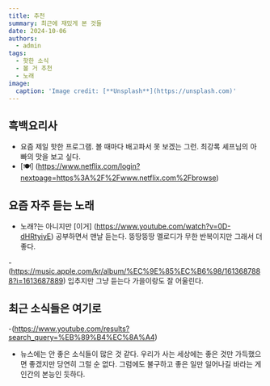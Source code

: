 ```yaml
---
title: 추천
summary: 최근에 재밌게 본 것들
date: 2024-10-06
authors:
  - admin
tags:
  - 핫한 소식
  - 볼 거 추천
  - 노래
image:
  caption: 'Image credit: [**Unsplash**](https://unsplash.com)'
---
```


## 흑백요리사
- 요즘 제일 핫한 프로그램. 볼 때마다 배고파서 못 보겠는 그런. 최강록 셰프님의 아빠의 맛을 보고 싶다.
- [🍽️] (https://www.netflix.com/login?nextpage=https%3A%2F%2Fwww.netflix.com%2Fbrowse)

## 요즘 자주 듣는 노래
- 노래?는 아니지만 [이거] (https://www.youtube.com/watch?v=0D-dHRtyiyE) 공부하면서 맨날 듣는다. 뚱땅뚱땅 멜로디가 무한 반복이지만 그래서 더 좋다.

-(https://music.apple.com/kr/album/%EC%9E%85%EC%B6%98/1613687888?i=1613687889)  입추지만 그냥 듣는다 가을이랑도 잘 어울린다.

## 최근 소식들은 여기로
-(https://www.youtube.com/results?search_query=%EB%89%B4%EC%8A%A4)

- 뉴스에는 안 좋은 소식들이 많은 것 같다. 우리가 사는 세상에는 좋은 것만 가득했으면 좋겠지만 당연히 그럴 순 없다. 그럼에도 불구하고 좋은 일만 일어나길 바라는 게 인간의 본능인 듯하다.

